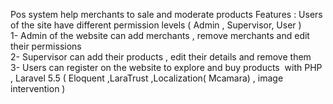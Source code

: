 Pos system help merchants to sale and moderate products
Features ​: 
Users of the site have different permission levels ( Admin , Supervisor, User )     
1- Admin of the website can add merchants , remove merchants and edit their permissions       
2- Supervisor can add their products , edit their details and remove them      
3- Users can register on the website to explore and buy products 
with  PHP , Laravel 5.5  ( ​Eloquent ,LaraTrust ,Localization( Mcamara) , image intervention )
